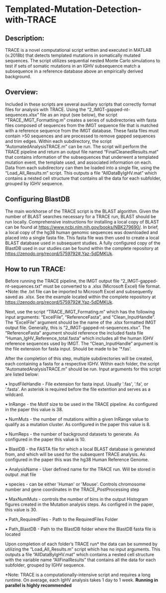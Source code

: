 # Templated-Mutation-Detection-with-TRACE

## Description:

TRACE is a novel computational script written and executed in MATLAB (v.2018b) that detects templated mutations in somatically mutated sequences. The script utilizes sequential nested Monte Carlo simulations to test if sets of somatic mutations in an IGHV subsequence match a subsequence in a reference database above an empirically derived background. 

## Overview:

Included in these scripts are several auxiliary scripts that correctly format files for analysis with TRACE. Using the “2_IMGT-gapped-nt-sequences.xlsx” file as an input (see below), the script “TRACE_IMGT_Formatting.m” creates a series of subdirectories with fasta files composed of sequences from the IMGT sequence file that is matched with a reference sequence from the IMGT database. These fasta files must contain >50 sequences and are processed to remove gapped sequences and trim edges. 
Within each subdirectory, the script “AutomatedAnalysisTRACE.m” can be run. The script will perform the TRACE pipeline and return an output file named “FinalCleanedResults.mat” that contains information of the subsequences that underwent a templated mutation event, the template used, and associated information on each. 
Data from each subdirectory can then be loaded into a single file, using the “Load_All_Results.m” script. This outputs a file “AllDataByIgHV.mat” which contains a nested cell structure that contains all the data for each subfolder, grouped by IGHV sequence. 

## Configuring BlastDB

The main workhorse of the TRACE script is the BLAST algorithm. Given the number of BLAST searches necessary for a TRACE run, BLAST should be run locally. Comprehensive instructions for installing a local copy of BLAST can be found at https://www.ncbi.nlm.nih.gov/books/NBK279690/. In brief, a local copy of the hg38 human genomic sequences was downloaded and placed into a single fasta file. This fasta file was then used to create a local BLAST database used in subsequent studies. A fully configured copy of the BlastDB used in our studies can be found within the complete repository at https://zenodo.org/record/5759792#.Yaz-5dDMKUk.

## How to run TRACE:

Before running the TRACE pipeline, the IMGT output file “2_IMGT-gapped-nt-sequences.txt” must be converted to a .xlsx (Microsoft Excel) file format. 
*Note: the .txt file can be imported to Microsoft Excel and subsequently saved as .xlsx. See the example located within the complete repository at https://zenodo.org/record/5759792#.Yaz-5dDMKUk.

Next, use the script “TRACE_IMGT_Formating.m” which has the following input arguments: “ExcelFile”, “ReferenceFasta”, and “Clean_InputHandle”. The “ExcelFile” argument should be the name of the .xlsx formatted IMGT output file. Generally, this is “2_IMGT-gapped-nt-sequences.xlsx”. The “ReferenceFasta” argument should reference the included fasta file “Human_IgHV_Reference_total.fasta” which includes all the human IGHV reference sequences used by IMGT. The “Clean_InputHandle” argument is the file extension for fasta input. Should be made to be '*.fas'.

After the completion of this step, multiple subdirectories will be created, each containing a fasta for a respective IGHV. Within each folder, the script “AutomatedAnalysisTRACE.m” should be run. Input arguments for this script are listed below:

•	InputFileHandle - File extension for fasta input. Usually '.fas', '.fa', or '.fasta'. An asterisk is required before the file extention and serves as a wildcard. 

•	InRange - the Motif size to be used in the TRACE pipeline. As configured in the paper this value is 38.

•	NumMuts - the number of mutations within a given InRange value to qualify as a mutation cluster. As configured in the paper this value is 8.

•	NumReps - the number of background datasets to generate. As configured in the paper this value is 10.

•	BlastDB - the FASTA file for which a local BLAST database is generated from, and which will be used for the subsequent TRACE analysis. As configured in the paper this was the hg38 Human Reference Genome. 

•	AnalysisName - User defined name for the TRACE run. Will be stored in output .mat file

•	species - can be either 'Human' or 'Mouse'. Controls chromosome number and gene coordinates in the TRACE_PostProcessing step

•	MaxNumMuts - controls the number of bins in the output Histogram figures created in the Mutation analysis steps. As configred in the paper, this value is 30.

•	Path_RequiredFiles - Path to the RequiredFiles Folder

•	Path_BlastDB - Path to the BlastDB folder where the BlastDB fasta file is located

Upon completion of each folder’s TRACE run* the data can be summed by utilizing the “Load_All_Results.m” script which has no input arguments. This outputs a file “AllDataByIgHV.mat” which contains a nested cell structure with the variable name “AllFinalResults” that contains all the data for each subfolder, grouped by IGHV sequence. 

*Note: TRACE is a computationally-intensive script and requires a long runtime. On average, each IgHV analysis takes 1 day to 1 week. **Running in parallel is highly recommended**
